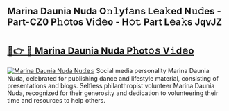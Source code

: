 ## Marina Daunia Nuda O𝚗𝚕yf𝚊ns L𝚎a𝚔ed N𝚞𝚍es - Part-CZ0 P𝚑𝚘tos Vi𝚍𝚎o - H𝚘𝚝 Part L𝚎a𝚔s JqvJZ

# <h2><a href="http://kf8bjnd.oniu.top/?m=Marina+Daunia+Nuda">🔗👉 🔴 Marina Daunia Nuda P𝚑ot𝚘𝚜 V𝚒d𝚎o</a></h2>

[![Marina Daunia Nuda Nu𝚍e𝚜](https://i.imgur.com/0qMVB7G.gif)](http://kf8bjnd.oniu.top/?m=Marina+Daunia+Nuda)
Social media personality Marina Daunia Nuda, celebrated for publishing dance and lifestyle material, consisting of presentations and blogs. Selfless philanthropist volunteer Marina Daunia Nuda, recognized for their generosity and dedication to volunteering their time and resources to help others.  
